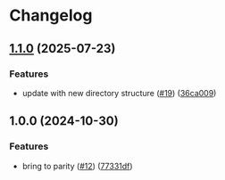 # Changelog

## [1.1.0](https://github.com/theholocron/cli-template/compare/v1.0.0...v1.1.0) (2025-07-23)


### Features

* update with new directory structure ([#19](https://github.com/theholocron/cli-template/issues/19)) ([36ca009](https://github.com/theholocron/cli-template/commit/36ca009bf2b1e79eef638a1a6f5d72eb3da1dfa6))

## 1.0.0 (2024-10-30)


### Features

* bring to parity ([#12](https://github.com/theholocron/cli-template/issues/12)) ([77331df](https://github.com/theholocron/cli-template/commit/77331df64b3871a8b03285001ae27f6480d81221))
